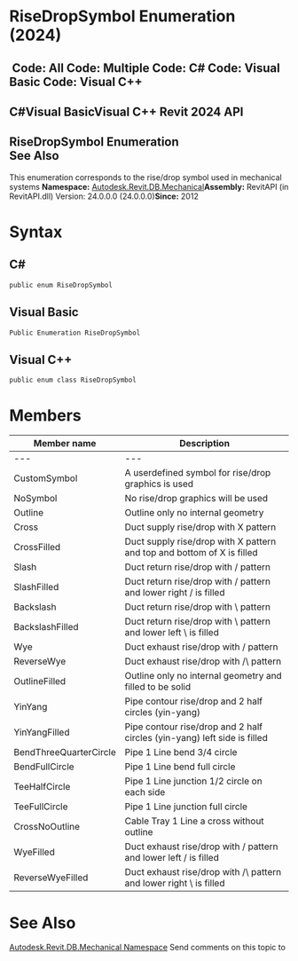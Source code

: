 # RiseDropSymbol Enumeration (2024)

﻿
 Code: All Code: Multiple Code: C# Code: Visual Basic Code: Visual C++   
---  
C#Visual BasicVisual C++
Revit 2024 API  
---  
RiseDropSymbol Enumeration  
See Also  
---  
This enumeration corresponds to the rise/drop symbol used in mechanical systems 
**Namespace:** [Autodesk.Revit.DB.Mechanical](0eafd899-5912-56fd-94b1-d286156e26fc.md "Autodesk.Revit.DB.Mechanical Namespace")**Assembly:** RevitAPI (in RevitAPI.dll) Version: 24.0.0.0 (24.0.0.0)**Since:** 2012 
# Syntax
C#  
---  
```text
public enum RiseDropSymbol
```
  
Visual Basic  
---  
```text
Public Enumeration RiseDropSymbol
```
  
Visual C++  
---  
```text
public enum class RiseDropSymbol
```
  
# Members
| Member name | Description |
| --- | --- |
| --- | --- |
| CustomSymbol | A userdefined symbol for rise/drop graphics is used |
| NoSymbol | No rise/drop graphics will be used |
| Outline | Outline only no internal geometry |
| Cross | Duct supply rise/drop with X pattern |
| CrossFilled | Duct supply rise/drop with X pattern and top and bottom of X is filled |
| Slash | Duct return rise/drop with / pattern |
| SlashFilled | Duct return rise/drop with / pattern and lower right / is filled |
| Backslash | Duct return rise/drop with \ pattern |
| BackslashFilled | Duct return rise/drop with \ pattern and lower left \ is filled |
| Wye | Duct exhaust rise/drop with \/ pattern |
| ReverseWye | Duct exhaust rise/drop with /\ pattern |
| OutlineFilled | Outline only no internal geometry and filled to be solid |
| YinYang | Pipe contour rise/drop and 2 half circles (yin-yang) |
| YinYangFilled | Pipe contour rise/drop and 2 half circles (yin-yang) left side is filled |
| BendThreeQuarterCircle | Pipe 1 Line bend 3/4 circle |
| BendFullCircle | Pipe 1 Line bend full circle |
| TeeHalfCircle | Pipe 1 Line junction 1/2 circle on each side |
| TeeFullCircle | Pipe 1 Line junction full circle |
| CrossNoOutline | Cable Tray 1 Line a cross without outline |
| WyeFilled | Duct exhaust rise/drop with \/ pattern and lower left / is filled |
| ReverseWyeFilled | Duct exhaust rise/drop with /\ pattern and lower right \ is filled |

# See Also
[Autodesk.Revit.DB.Mechanical Namespace](0eafd899-5912-56fd-94b1-d286156e26fc.md "Autodesk.Revit.DB.Mechanical Namespace")
Send comments on this topic to 